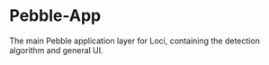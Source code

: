 # Pebble-App
The main Pebble application layer for Loci, containing the detection algorithm and general UI.
